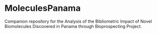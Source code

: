 # MoleculesPanama
Companion repository for the Analysis of the Bibliometric Impact of Novel Biomolecules Discovered in Panama through Bioprospecting Project.
